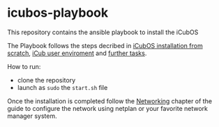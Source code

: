 # icubos-playbook
This repository contains the ansible playbook to install the iCubOS

The Playbook follows the steps decribed in [iCubOS installation from scratch](https://icub-tech-iit.github.io/documentation/icub_operating_systems/icubos/installation-from-scratch/), [iCub user enviroment](https://icub-tech-iit.github.io/documentation/icub_operating_systems/icubos/user-env/) and [further tasks](https://icub-tech-iit.github.io/documentation/icub_operating_systems/icubos/further-tasks/).

How to run:

- clone the repository
- launch as `sudo` the `start.sh` file

Once the installation is completed  follow the [Networking](https://icub-tech-iit.github.io/documentation/icub_operating_systems/icubos/networking/#external-network-configurations) chapter of the guide to configure the network using netplan or your favorite network manager system.
